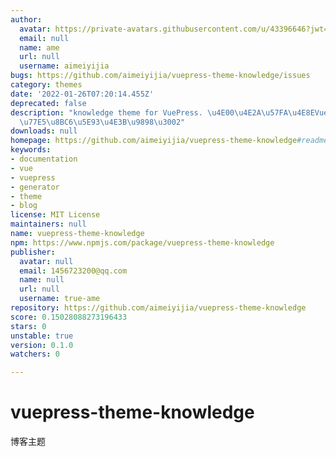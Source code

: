 ```yaml
---
author:
  avatar: https://private-avatars.githubusercontent.com/u/43396646?jwt=eyJhbGciOiJIUzI1NiIsInR5cCI6IkpXVCJ9.eyJpc3MiOiJnaXRodWIuY29tIiwiYXVkIjoicmF3LmdpdGh1YnVzZXJjb250ZW50LmNvbSIsImtleSI6ImtleTEiLCJleHAiOjE3MzQ2NTU2MjAsIm5iZiI6MTczNDY1NDQyMCwicGF0aCI6Ii91LzQzMzk2NjQ2In0.dRq7ltNwgv6O5Al3So-ZFcUYMKbHcuuXchaosYbKKQI&v=4
  email: null
  name: ame
  url: null
  username: aimeiyijia
bugs: https://github.com/aimeiyijia/vuepress-theme-knowledge/issues
category: themes
date: '2022-01-26T07:20:14.455Z'
deprecated: false
description: "knowledge theme for VuePress. \u4E00\u4E2A\u57FA\u4E8EVuePress\u7684\
  \u77E5\u8BC6\u5E93\u4E3B\u9898\u3002"
downloads: null
homepage: https://github.com/aimeiyijia/vuepress-theme-knowledge#readme
keywords:
- documentation
- vue
- vuepress
- generator
- theme
- blog
license: MIT License
maintainers: null
name: vuepress-theme-knowledge
npm: https://www.npmjs.com/package/vuepress-theme-knowledge
publisher:
  avatar: null
  email: 1456723200@qq.com
  name: null
  url: null
  username: true-ame
repository: https://github.com/aimeiyijia/vuepress-theme-knowledge
score: 0.15028088273196433
stars: 0
unstable: true
version: 0.1.0
watchers: 0

---
```


# vuepress-theme-knowledge
博客主题
